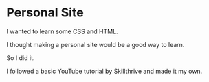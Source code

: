 # Personal Site

I wanted to learn some CSS and HTML.

I thought making a personal site would be a good way to learn. 

So I did it. 

I followed a basic YouTube tutorial by Skillthrive and made it my own. 


